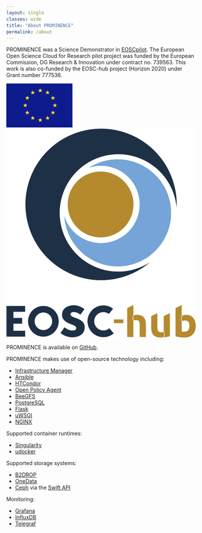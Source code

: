 ```yaml
---
layout: single
classes: wide
title: "About PROMINENCE"
permalink: /about
---
```


PROMINENCE was a Science Demonstrator in [EOSCpilot](https://eoscpilot.eu/). The European Open Science Cloud for Research pilot project was funded by the European Commission, DG Research & Innovation under contract no. 739563. This work is also co-funded by the EOSC-hub project (Horizon 2020) under Grant number 777536.  

![EC logo](eu-logo.jpeg) ![EOSC-hub logo](eosc-hub-v-web.png)

PROMINENCE is available on [GitHub](https://github.com/prominence-eosc).

PROMINENCE makes use of open-source technology including:
* [Infrastructure Manager](https://www.grycap.upv.es/im/index.php)
* [Ansible](https://www.ansible.com/)
* [HTCondor](http://research.cs.wisc.edu/htcondor/)
* [Open Policy Agent](https://www.openpolicyagent.org/)
* [BeeGFS](https://www.beegfs.io)
* [PostgreSQL](https://www.postgresql.org/)
* [Flask](http://flask.pocoo.org/)
* [uWSGI](https://uwsgi-docs.readthedocs.io/en/latest/index.html)
* [NGINX](https://nginx.org/)

Supported container runtimes:
* [Singularity](https://www.sylabs.io/singularity/)
* [udocker](https://github.com/indigo-dc/udocker)

Supported storage systems:
* [B2DROP](https://b2drop.eudat.eu/)
* [OneData](https://onedata.org/)
* [Ceph](https://ceph.com/) via the [Swift API](http://docs.ceph.com/docs/master/radosgw/swift/)

Monitoring:
* [Grafana](https://grafana.com/)
* [InfluxDB](https://www.influxdata.com/time-series-platform/)
* [Telegraf](https://www.influxdata.com/time-series-platform/telegraf/)

